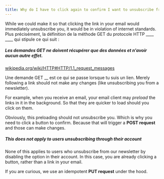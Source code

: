 ```yaml
---
title: Why do I have to click again to confirm I want to unsubscribe from the newsletter?
---
```


While we could make it so that clicking the link in your email would immediately unsubscribe you, it would be in violation of internet standards. Plus précisément, la définition de la méthode GET du protocole HTTP ____ ____ qui stipule ce qui suit :


<Note>
<h5>Les demandes GET ne doivent récupérer que des données et n'avoir aucun autre effet.</h5>

[wikipedia.org/wiki/HTTP#HTTP/1.1_request_messages](https://en.wikipedia.org/wiki/HTTP#HTTP/1.1_request_messages)
</Note>

Une demande GET __ est ce qui se passe lorsque tu suis un lien. Merely following a link should not make any changes (like unsubscribing you from a newsletter).

For example, when you receive an email, your email client may _preload_ the links in it in the background. So that they are quicker to load should you click on them.

Obviously, this preloading should not unsubscribe you. Which is why you need to click a button to confirm. Because that will trigger a __POST request__ and those can make changes.

<Tip>

##### This does not apply to users unsubscribing through their account

None of this applies to users who unsubscribe from our newsletter by disabling the
option in their account. In this case, you are already clicking a button, rather
than a link in your email.

If you are curious, we use an idempotent __PUT request__ under the hood.
</Tip>


